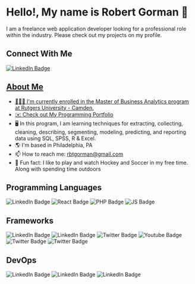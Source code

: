 

  # Hello!, My name is Robert Gorman  👋

I am a freelance web application developer looking for a professional role within the industry. Please check out my projects on my profile.

## Connect With Me

<div id="badges">
  <a href="[your-linkedin-URL](https://www.linkedin.com/in/robert-gorman-638852149/)">
    <img src="https://img.shields.io/badge/LinkedIn-blue?style=for-the-badge&logo=linkedin&logoColor=white" alt="LinkedIn Badge"/>
</div>
    
## About Me
- 👩🏽‍💻 I'm currently enrolled in the Master of Business Analytics program at Rutgers University - Camden.
- ✉️ Check out [My Programming Portfolio](https://rbtgorman.github.io/resume-site)
- 🖥️ In this program, I am learning techniques for extracting, collecting, cleaning, describing, segmenting, modeling, predicting,
      and reporting data using SQL, SPSS, R & Excel.
- 🌎 I'm based in Philadelphia, PA
- 📫 How to reach me: rbtgorman@gmail.com
- 🥊 Fun fact: I like to play and watch Hockey and Soccer in my free time. Along with spending time outdoors
  


## Programming Languages
<div id="badges">
  <img src="https://img.shields.io/badge/Python-blue?style=for-the-badge&logo=python&logoColor=white" alt="LinkedIn Badge"/>
  <img src="https://img.shields.io/badge/React-black?style=for-the-badge&logo=React&logoColor=blue" alt="React Badge"/>
  <img src="https://img.shields.io/badge/PHP-blue?style=for-the-badge&logo=PHP&logoColor=white" alt="PHP Badge"/>
  <img src="https://img.shields.io/badge/Javascript-yellow?style=for-the-badge&logo=javascript&logoColor=black" alt="JS Badge"/>
</div>

## Frameworks 
<div id="badges">
  <img src="https://img.shields.io/badge/Node.JS-grey?style=for-the-badge&logo=Node.JS&logoColor=white" alt="LinkedIn Badge"/>
  <img src="https://img.shields.io/badge/Netlify-green?style=for-the-badge&logo=Netlify&logoColor=white" alt="LinkedIn Badge"/>
  <img src="https://img.shields.io/badge/TAILWIND CSS-Teal?style=for-the-badge&logo=PHP&logoColor=white" alt="Twitter Badge"/>
  <img src="https://img.shields.io/badge/HTML5-orange?style=for-the-badge&logo=React&logoColor=blue" alt="Youtube Badge"/>
  <img src="https://img.shields.io/badge/Bootstrap-purple?style=for-the-badge&logo=PHP&logoColor=white" alt="Twitter Badge"/>
  <img src="https://img.shields.io/badge/JQuery-blue?style=for-the-badge&logo=javascript&logoColor=black" alt="Twitter Badge"/>
</div>

## DevOps
<div id="badges">
  <img src="https://img.shields.io/badge/Github-black?style=for-the-badge&logo=Node.JS&logoColor=white" alt="LinkedIn Badge"/>
  <img src="https://img.shields.io/badge/Google Cloud Platform (GCP)-blue?style=for-the-badge&logo=Netlify&logoColor=white" alt="LinkedIn Badge"/>
  <img src="https://img.shields.io/badge/Netlify-green?style=for-the-badge&logo=Netlify&logoColor=white" alt="LinkedIn Badge"/>

</div>


<!---
rbtgorman/rbtgorman is a ✨ special ✨ repository because its `README.md` (this file) appears on your GitHub profile.
You can click the Preview link to take a look at your changes.
--->

